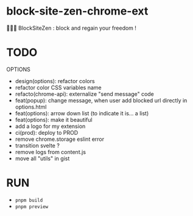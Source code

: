 # block-site-zen-chrome-ext

🧘🏻‍♂️ BlockSiteZen : block and regain your freedom !

# TODO

OPTIONS

- design(options): refactor colors
- refactor color CSS variables name
- refacto(chrome-api): externalize "send message" code
- feat(popup): change message, when user add blocked url directly in options.html
- feat(options): arrow down list (to indicate it is... a list)
- feat(options): make it beautiful
- add a logo for my extension
- ci(prod): deploy to PROD
- remove chrome.storage eslint error
- transition svelte ?
- remove logs from content.js
- move all "utils" in gist

# RUN

- `pnpm build`
- `pnpm preview`
